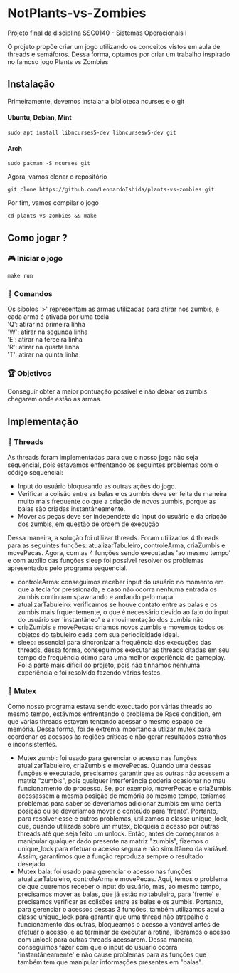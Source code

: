 # NotPlants-vs-Zombies

Projeto final da disciplina SSC0140 - Sistemas Operacionais I 

O projeto propõe criar um jogo utilizando os conceitos vistos em aula de threads e semáforos.
Dessa forma, optamos por criar um trabalho inspirado no famoso jogo Plants vs Zombies

## Instalação
Primeiramente, devemos instalar a biblioteca ncurses e o git
#### Ubuntu, Debian, Mint
```
sudo apt install libncurses5-dev libncursesw5-dev git
```
#### Arch
```
sudo pacman -S ncurses git
```

Agora, vamos clonar o repositório
```
git clone https://github.com/LeonardoIshida/plants-vs-zombies.git
```

Por fim, vamos compilar o jogo
```
cd plants-vs-zombies && make
```


## Como jogar ?
### 🎮 Iniciar o jogo
```
make run
```
### 🔫 Comandos
Os síbolos '>' representam as armas utilizadas para atirar nos zumbis, e cada arma é ativada por uma tecla  
'Q': atirar  na primeira linha  
'W': atirar  na segunda linha  
'E': atirar  na terceira linha  
'R': atirar  na quarta linha  
'T': atirar  na quinta linha  

### 🏆 Objetivos
Conseguir obter a maior pontuação possível e não deixar os zumbis chegarem onde estão as armas.

## Implementação

### 🧵 Threads
As threads foram implementadas para que o nosso jogo não seja sequencial, pois estavamos enfrentando os seguintes problemas com o código sequencial:
- Input do usuário bloqueando as outras ações do jogo.
- Verificar a colisão entre as balas e os zumbis deve ser feita de maneira muito mais frequente do que a criação de novos zumbis, porque as balas são criadas instantâneamente.
- Mover as peças deve ser independete do input do usuário e da criação dos zumbis, em questão de ordem de execução  

Dessa maneira, a solução foi utilizar threads. Foram utilizados 4 threads para as seguintes funções: atualizarTabuleiro, controleArma, criaZumbis e movePecas.
Agora, com as 4 funções sendo executadas 'ao mesmo tempo' e com auxílio das funções sleep foi possível resolver os problemas apresentados pelo programa sequencial.
- controleArma: conseguimos receber input do usuário no momento em que a tecla for pressionada, e caso não ocorra nenhuma entrada os zumbis continuam spawnando e andando pelo mapa.
- atualizarTabuleiro: verificamos se houve contato entre as balas e os zumbis mais frquentemente, o que é necessário devido ao fato do input do usuário ser 'instantâneo' e a movimentação dos zumbis não
- criaZumbis e movePecas: criamos novos zumbis e movemos todos os objetos do tabuleiro cada com sua periodicidade ideal.
- sleep: essencial para sincronizar a frequência das execuções das threads, dessa forma, conseguimos executar as threads citadas em seu tempo de frequência ótimo para uma melhor experiência de gameplay. Foi a parte mais difícil do projeto, pois não tínhamos nenhuma experiência e foi resolvido fazendo vários testes.

### 🚦 Mutex

Como nosso programa estava sendo executado por várias threads ao mesmo tempo, estávmos enfrentando o problema de Race condition, em que várias threads estavam tentando acessar o mesmo espaço de memória. Dessa forma, foi de extrema importância utlizar mutex para coordenar os acessos às regiões críticas e não gerar resultados estranhos e inconsistentes.
- Mutex zumbi: foi usado para gerenciar o acesso nas funções atualizarTabuleiro, criaZumbis e movePecas. Quando uma dessas funções é executado, precisamos garantir que as outras não acessem a matriz "zumbis", pois qualquer interferência poderia ocasionar no mau funcionamento do processo. Se, por exemplo, moverPecas e criaZumbis acessassem a mesma posição de memória ao mesmo tempo, teríamos problemas para saber se deveríamos adicionar zumbis em uma certa posição ou se deveríamos mover o conteúdo para 'frente'. Portanto, para resolver esse e outros problemas, utilizamos a classe unique_lock, que, quando utilizada sobre um mutex, bloqueia o acesso por outras threads até que seja feito um unlock. Então, antes de começarmos a manipular qualquer dado presente na matriz "zumbis", fizemos o unique_lock para efetuar o acesso segura e não simultâneo da variável. Assim, garantimos que a função reproduza sempre o resultado desejado.
- Mutex bala: foi usado para gerenciar o acesso nas funções atualizarTabuleiro, controleArma e movePecas. Aqui, temos o problema de que queremos receber o input do usuário, mas, ao mesmo tempo, precisamos mover as balas, que já estão no tabuleiro, para 'frente' e precisamos verificar as colisões entre as balas e os zumbis. Portanto, para gerenciar o acessos dessas 3 funções, também utilizamos aqui a classe unique_lock para garantir que uma thread não atrapalhe o funcionamento das outras, bloqueamos o acesso à variável antes de efetuar o acesso, e ao terminar de executar a rotina, liberamos o acesso com unlock para outras threads acessarem. Dessa maneira, conseguimos fazer com que o input do usuário ocorra 'instantâneamente' e não cause problemas para as funções que também tem que manipular informações presentes em "balas".